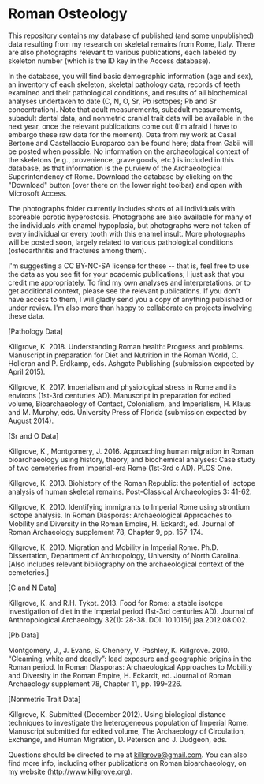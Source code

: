 
Roman Osteology
==============

This repository contains my database of published (and some unpublished) data resulting from my research on skeletal
remains from Rome, Italy.  There are also photographs relevant to various publications, each labeled by skeleton
number (which is the ID key in the Access database).

In the database, you will find basic demographic information (age and sex), an inventory of each skeleton, skeletal
pathology data, records of teeth examined and their pathological conditions, and results of all biochemical analyses
undertaken to date (C, N, O, Sr, Pb isotopes; Pb and Sr concentration).  Note that adult measurements, subadult 
measurements, subadult dental data, and nonmetric cranial trait data will be available in the next year, once the
relevant publications come out (I'm afraid I have to embargo these raw data for the moment).  Data from my work at
Casal Bertone and Castellaccio Europarco can be found here; data from Gabii will be posted when possible. No 
information on the archaeological context of the skeletons (e.g., provenience, grave goods, etc.) is included in this database, as that information is the purview of the Archaeological Superintendency of Rome. Download the database by clicking on the "Download" button (over there on the lower right toolbar) and open with Microsoft Access.

The photographs folder currently includes shots of all individuals with scoreable porotic hyperostosis. Photographs are 
also available for many of the individuals with enamel hypoplasia, but photographs were not taken of every individual or every tooth with this enamel insult.  More photographs will be posted soon, largely related to various pathological
conditions (osteoarthritis and fractures among them).

I'm suggesting a CC BY-NC-SA license for these -- that is, feel free to use the data as you see fit for your academic publications; I just ask that you credit me appropriately. To find my own analyses and interpretations, or to get
additional context, please see the relevant publications.  If you don't have access to them, I will gladly send you a
copy of anything published or under review.  I'm also more than happy to collaborate on projects involving these data.

[Pathology Data] 

  Killgrove, K. 2018. Understanding Roman health: Progress and problems. Manuscript in preparation for Diet and Nutrition in the Roman World, C. Holleran and P. Erdkamp, eds. Ashgate Publishing (submission expected by April 2015).

  Killgrove, K. 2017. Imperialism and physiological stress in Rome and its environs (1st-3rd centuries AD). Manuscript in preparation for edited volume, Bioarchaeology of Contact, Colonialism, and Imperialism, H. Klaus and M. Murphy, eds. University Press of Florida (submission expected by August 2014).

[Sr and O Data]

  Killgrove, K., Montgomery, J. 2016. Approaching human migration in Roman bioarchaeology using history, theory, and biochemical analyses: Case study of two cemeteries from Imperial-era Rome (1st-3rd c AD). PLOS One.

  Killgrove, K. 2013. Biohistory of the Roman Republic: the potential of isotope analysis of human skeletal remains.  Post-Classical Archaeologies 3: 41-62.

  Killgrove, K. 2010. Identifying immigrants to Imperial Rome using strontium isotope analysis. In Roman Diasporas: Archaeological Approaches to Mobility and Diversity in the Roman Empire, H. Eckardt, ed. Journal of Roman Archaeology supplement 78, Chapter 9, pp. 157-174.

  Killgrove, K. 2010.	Migration and Mobility in Imperial Rome. Ph.D. Dissertation, Department of Anthropology, University of North Carolina. [Also includes relevant bibliography on the archaeological context of the cemeteries.]

[C and N Data]

  Killgrove, K. and R.H. Tykot. 2013. Food for Rome: a stable isotope investigation of diet in the Imperial period (1st-3rd centuries AD). Journal of Anthropological Archaeology 32(1): 28-38. DOI: 10.1016/j.jaa.2012.08.002.

[Pb Data]

  Montgomery, J., J. Evans, S. Chenery, V. Pashley, K. Killgrove. 2010. “Gleaming, white and deadly”: lead exposure and geographic origins in the Roman period. In Roman Diasporas: Archaeological Approaches to Mobility and Diversity in the Roman Empire, H. Eckardt, ed. Journal of Roman Archaeology supplement 78, Chapter 11, pp. 199-226.

[Nonmetric Trait Data]

  Killgrove, K. Submitted (December 2012). Using biological distance techniques to investigate the heterogeneous population of Imperial Rome. Manuscript submitted for edited volume, The Archaeology of Circulation, Exchange, and Human Migration, D. Peterson and J. Dudgeon, eds.

Questions should be directed to me at killgrove@gmail.com.  You can also find more info, including other publications on
Roman bioarchaeology, on my website (http://www.killgrove.org).
